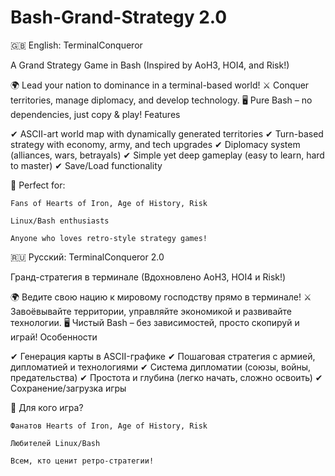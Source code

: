# Bash-Grand-Strategy 2.0
🇬🇧 English:
TerminalConqueror

A Grand Strategy Game in Bash (Inspired by AoH3, HOI4, and Risk!)

🌍 Lead your nation to dominance in a terminal-based world!
⚔️ Conquer territories, manage diplomacy, and develop technology.
🖥️ Pure Bash – no dependencies, just copy & play!
Features

✔ ASCII-art world map with dynamically generated territories
✔ Turn-based strategy with economy, army, and tech upgrades
✔ Diplomacy system (alliances, wars, betrayals)
✔ Simple yet deep gameplay (easy to learn, hard to master)
✔ Save/Load functionality

📌 Perfect for:

    Fans of Hearts of Iron, Age of History, Risk

    Linux/Bash enthusiasts

    Anyone who loves retro-style strategy games!

🇷🇺 Русский:
TerminalConqueror 2.0

Гранд-стратегия в терминале (Вдохновлено AoH3, HOI4 и Risk!)

🌍 Ведите свою нацию к мировому господству прямо в терминале!
⚔️ Завоёвывайте территории, управляйте экономикой и развивайте технологии.
🖥️ Чистый Bash – без зависимостей, просто скопируй и играй!
Особенности

✔ Генерация карты в ASCII-графике
✔ Пошаговая стратегия с армией, дипломатией и технологиями
✔ Система дипломатии (союзы, войны, предательства)
✔ Простота и глубина (легко начать, сложно освоить)
✔ Сохранение/загрузка игры

📌 Для кого игра?

    Фанатов Hearts of Iron, Age of History, Risk

    Любителей Linux/Bash

    Всем, кто ценит ретро-стратегии!
